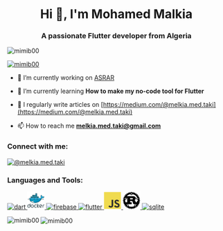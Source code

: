 <h1 align="center">Hi 👋, I'm Mohamed Malkia</h1>
<h3 align="center">A passionate Flutter developer from Algeria</h3>

<p align="left"> <img src="https://komarev.com/ghpvc/?username=mimib00&label=Profile%20views&color=0e75b6&style=flat" alt="mimib00" /> </p>

<p align="left"> <a href="https://github.com/ryo-ma/github-profile-trophy"><img src="https://github-profile-trophy.vercel.app/?username=mimib00" alt="mimib00" /></a> </p>

- 🔭 I’m currently working on [ASRAR](https://play.google.com/store/apps/details?id=dev.malkiamed.asrar)

- 🌱 I’m currently learning **How to make my no-code tool for Flutter**

- 📝 I regularly write articles on [https://medium.com/@melkia.med.taki](https://medium.com/@melkia.med.taki)

- 📫 How to reach me **melkia.med.taki@gmail.com**

<h3 align="left">Connect with me:</h3>
<p align="left">
<a href="https://medium.com/@melkia.med.taki" target="blank"><img align="center" src="https://raw.githubusercontent.com/rahuldkjain/github-profile-readme-generator/master/src/images/icons/Social/medium.svg" alt="@melkia.med.taki" height="30" width="40" /></a>
</p>

<h3 align="left">Languages and Tools:</h3>
<p align="left"> <a href="https://dart.dev" target="_blank" rel="noreferrer"> <img src="https://www.vectorlogo.zone/logos/dartlang/dartlang-icon.svg" alt="dart" width="40" height="40"/> </a> <a href="https://www.docker.com/" target="_blank" rel="noreferrer"> <img src="https://raw.githubusercontent.com/devicons/devicon/master/icons/docker/docker-original-wordmark.svg" alt="docker" width="40" height="40"/> </a> <a href="https://firebase.google.com/" target="_blank" rel="noreferrer"> <img src="https://www.vectorlogo.zone/logos/firebase/firebase-icon.svg" alt="firebase" width="40" height="40"/> </a> <a href="https://flutter.dev" target="_blank" rel="noreferrer"> <img src="https://www.vectorlogo.zone/logos/flutterio/flutterio-icon.svg" alt="flutter" width="40" height="40"/> </a> <a href="https://developer.mozilla.org/en-US/docs/Web/JavaScript" target="_blank" rel="noreferrer"> <img src="https://raw.githubusercontent.com/devicons/devicon/master/icons/javascript/javascript-original.svg" alt="javascript" width="40" height="40"/> </a> <a href="https://www.rust-lang.org" target="_blank" rel="noreferrer"> <img src="https://raw.githubusercontent.com/devicons/devicon/master/icons/rust/rust-plain.svg" alt="rust" width="40" height="40"/> </a> <a href="https://www.sqlite.org/" target="_blank" rel="noreferrer"> <img src="https://www.vectorlogo.zone/logos/sqlite/sqlite-icon.svg" alt="sqlite" width="40" height="40"/> </a> </p>

<p><img align="left" src="https://github-readme-stats.vercel.app/api/top-langs?username=mimib00&show_icons=true&locale=en&layout=compact" alt="mimib00" /></p>

<p>&nbsp;<img align="center" src="https://github-readme-stats.vercel.app/api?username=mimib00&show_icons=true&locale=en" alt="mimib00" /></p>
